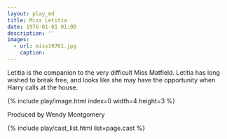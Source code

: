```yaml
---
layout: play_md
title: Miss Letitia
date: 1976-01-01 01:00
description: ''
images:
  - url: miss19761.jpg
    caption:
---
```


Letitia is the companion to the very difficult Miss Matfield. Letitia has long wished to break free, and looks like she may have the opportunity when Harry calls at the house.

{% include play/image.html index=0 width=4 height=3 %}

Produced by Wendy Montgomery

{% include play/cast_list.html list=page.cast %}

